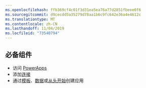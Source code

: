 ```yaml
---
ms.openlocfilehash: ffb369cf4c01f3d31ea5ea76a77d2851fbeee0f6
ms.sourcegitcommit: d9cecdd5a35279d78aa1b6c9fc642e36a4e4612c
ms.translationtype: MT
ms.contentlocale: zh-CN
ms.lasthandoff: 11/04/2019
ms.locfileid: "73540794"
---
```

## <a name="prerequisites"></a>必备组件
* 访问 [PowerApps](https://make.powerapps.com/?utm_source=padocs&utm_medium=linkinadoc&utm_campaign=referralsfromdoc)
* 添加[连接](../maker/canvas-apps/add-manage-connections.md)
* 通过[模板](../maker/canvas-apps/get-started-test-drive.md)、[数据](../maker/canvas-apps/get-started-create-from-data.md)或[从头开始](../maker/canvas-apps/get-started-create-from-blank.md)创建应用
